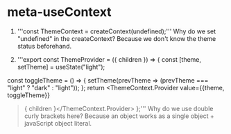 # meta-useContext
1. '''const ThemeContext = createContext(undefined);'''
Why do we set "undefined" in the createContext? Because we don't know the theme status beforehand.

2. '''export const ThemeProvider = ({ children }) => {
const [theme, setTheme] = useState("light");

const toggleTheme = () => {
setTheme(prevTheme => (prevTheme === "light" ? "dark" : "light"));
};
return <ThemeContext.Provider
value={{theme, toggleTheme}}
>{ children }</ThemeContext.Provider>
};'''
Why do we use double curly brackets here? Because an object works as a single object + javaScript object literal.
